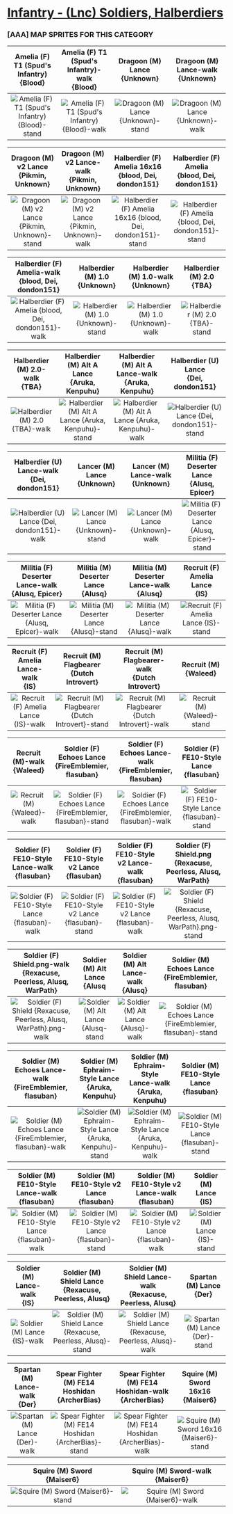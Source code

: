 # [Infantry - (Lnc) Soldiers, Halberdiers](../)

### [AAA] MAP SPRITES FOR THIS CATEGORY


|Amelia (F) T1 (Spud's Infantry) <br> {Blood}|Amelia (F) T1 (Spud's Infantry)-walk <br> {Blood}|Dragoon (M) Lance <br> {Unknown}|Dragoon (M) Lance-walk <br> {Unknown}|
| :---: | :---: | :---: | :---: |
|<img alt="Amelia (F) T1 (Spud's Infantry) {Blood}-stand" src="Amelia (F) T1 (Spud's Infantry) {Blood}-stand.png" />|<img alt="Amelia (F) T1 (Spud's Infantry) {Blood}-walk" src="Amelia (F) T1 (Spud's Infantry) {Blood}-walk.png" />|<img alt="Dragoon (M) Lance {Unknown}-stand" src="Dragoon (M) Lance {Unknown}-stand.png" />|<img alt="Dragoon (M) Lance {Unknown}-walk" src="Dragoon (M) Lance {Unknown}-walk.png" />|


|Dragoon (M) v2 Lance <br> {Pikmin, Unknown}|Dragoon (M) v2 Lance-walk <br> {Pikmin, Unknown}|Halberdier (F) Amelia 16x16 <br> {blood, Dei, dondon151}|Halberdier (F) Amelia <br> {blood, Dei, dondon151}|
| :---: | :---: | :---: | :---: |
|<img alt="Dragoon (M) v2 Lance {Pikmin, Unknown}-stand" src="Dragoon (M) v2 Lance {Pikmin, Unknown}-stand.png" />|<img alt="Dragoon (M) v2 Lance {Pikmin, Unknown}-walk" src="Dragoon (M) v2 Lance {Pikmin, Unknown}-walk.png" />|<img alt="Halberdier (F) Amelia 16x16 {blood, Dei, dondon151}-stand" src="Halberdier (F) Amelia 16x16 {blood, Dei, dondon151}-stand.png" />|<img alt="Halberdier (F) Amelia {blood, Dei, dondon151}-stand" src="Halberdier (F) Amelia {blood, Dei, dondon151}-stand.png" />|


|Halberdier (F) Amelia-walk <br> {blood, Dei, dondon151}|Halberdier (M) 1.0 <br> {Unknown}|Halberdier (M) 1.0-walk <br> {Unknown}|Halberdier (M) 2.0 <br> {TBA}|
| :---: | :---: | :---: | :---: |
|<img alt="Halberdier (F) Amelia {blood, Dei, dondon151}-walk" src="Halberdier (F) Amelia {blood, Dei, dondon151}-walk.png" />|<img alt="Halberdier (M) 1.0 {Unknown}-stand" src="Halberdier (M) 1.0 {Unknown}-stand.png" />|<img alt="Halberdier (M) 1.0 {Unknown}-walk" src="Halberdier (M) 1.0 {Unknown}-walk.png" />|<img alt="Halberdier (M) 2.0 {TBA}-stand" src="Halberdier (M) 2.0 {TBA}-stand.png" />|


|Halberdier (M) 2.0-walk <br> {TBA}|Halberdier (M) Alt A Lance <br> {Aruka, Kenpuhu}|Halberdier (M) Alt A Lance-walk <br> {Aruka, Kenpuhu}|Halberdier (U) Lance <br> {Dei, dondon151}|
| :---: | :---: | :---: | :---: |
|<img alt="Halberdier (M) 2.0 {TBA}-walk" src="Halberdier (M) 2.0 {TBA}-walk.png" />|<img alt="Halberdier (M) Alt A Lance {Aruka, Kenpuhu}-stand" src="Halberdier (M) Alt A Lance {Aruka, Kenpuhu}-stand.png" />|<img alt="Halberdier (M) Alt A Lance {Aruka, Kenpuhu}-walk" src="Halberdier (M) Alt A Lance {Aruka, Kenpuhu}-walk.png" />|<img alt="Halberdier (U) Lance {Dei, dondon151}-stand" src="Halberdier (U) Lance {Dei, dondon151}-stand.png" />|


|Halberdier (U) Lance-walk <br> {Dei, dondon151}|Lancer (M) Lance <br> {Unknown}|Lancer (M) Lance-walk <br> {Unknown}|Militia (F) Deserter Lance <br> {Alusq, Epicer}|
| :---: | :---: | :---: | :---: |
|<img alt="Halberdier (U) Lance {Dei, dondon151}-walk" src="Halberdier (U) Lance {Dei, dondon151}-walk.png" />|<img alt="Lancer (M) Lance {Unknown}-stand" src="Lancer (M) Lance {Unknown}-stand.png" />|<img alt="Lancer (M) Lance {Unknown}-walk" src="Lancer (M) Lance {Unknown}-walk.png" />|<img alt="Militia (F) Deserter Lance {Alusq, Epicer}-stand" src="Militia (F) Deserter Lance {Alusq, Epicer}-stand.png" />|


|Militia (F) Deserter Lance-walk <br> {Alusq, Epicer}|Militia (M) Deserter Lance <br> {Alusq}|Militia (M) Deserter Lance-walk <br> {Alusq}|Recruit (F) Amelia Lance <br> {IS}|
| :---: | :---: | :---: | :---: |
|<img alt="Militia (F) Deserter Lance {Alusq, Epicer}-walk" src="Militia (F) Deserter Lance {Alusq, Epicer}-walk.png" />|<img alt="Militia (M) Deserter Lance {Alusq}-stand" src="Militia (M) Deserter Lance {Alusq}-stand.png" />|<img alt="Militia (M) Deserter Lance {Alusq}-walk" src="Militia (M) Deserter Lance {Alusq}-walk.png" />|<img alt="Recruit (F) Amelia Lance {IS}-stand" src="Recruit (F) Amelia Lance {IS}-stand.png" />|


|Recruit (F) Amelia Lance-walk <br> {IS}|Recruit (M) Flagbearer <br> {Dutch Introvert}|Recruit (M) Flagbearer-walk <br> {Dutch Introvert}|Recruit (M) <br> {Waleed}|
| :---: | :---: | :---: | :---: |
|<img alt="Recruit (F) Amelia Lance {IS}-walk" src="Recruit (F) Amelia Lance {IS}-walk.png" />|<img alt="Recruit (M) Flagbearer {Dutch Introvert}-stand" src="Recruit (M) Flagbearer {Dutch Introvert}-stand.png" />|<img alt="Recruit (M) Flagbearer {Dutch Introvert}-walk" src="Recruit (M) Flagbearer {Dutch Introvert}-walk.png" />|<img alt="Recruit (M) {Waleed}-stand" src="Recruit (M) {Waleed}-stand.png" />|


|Recruit (M)-walk <br> {Waleed}|Soldier (F) Echoes Lance <br> {FireEmblemier, flasuban}|Soldier (F) Echoes Lance-walk <br> {FireEmblemier, flasuban}|Soldier (F) FE10-Style Lance <br> {flasuban}|
| :---: | :---: | :---: | :---: |
|<img alt="Recruit (M) {Waleed}-walk" src="Recruit (M) {Waleed}-walk.png" />|<img alt="Soldier (F) Echoes Lance {FireEmblemier, flasuban}-stand" src="Soldier (F) Echoes Lance {FireEmblemier, flasuban}-stand.png" />|<img alt="Soldier (F) Echoes Lance {FireEmblemier, flasuban}-walk" src="Soldier (F) Echoes Lance {FireEmblemier, flasuban}-walk.png" />|<img alt="Soldier (F) FE10-Style Lance {flasuban}-stand" src="Soldier (F) FE10-Style Lance {flasuban}-stand.png" />|


|Soldier (F) FE10-Style Lance-walk <br> {flasuban}|Soldier (F) FE10-Style v2 Lance <br> {flasuban}|Soldier (F) FE10-Style v2 Lance-walk <br> {flasuban}|Soldier (F) Shield.png <br> {Rexacuse, Peerless, Alusq, WarPath}|
| :---: | :---: | :---: | :---: |
|<img alt="Soldier (F) FE10-Style Lance {flasuban}-walk" src="Soldier (F) FE10-Style Lance {flasuban}-walk.png" />|<img alt="Soldier (F) FE10-Style v2 Lance {flasuban}-stand" src="Soldier (F) FE10-Style v2 Lance {flasuban}-stand.png" />|<img alt="Soldier (F) FE10-Style v2 Lance {flasuban}-walk" src="Soldier (F) FE10-Style v2 Lance {flasuban}-walk.png" />|<img alt="Soldier (F) Shield {Rexacuse, Peerless, Alusq, WarPath}.png-stand" src="Soldier (F) Shield {Rexacuse, Peerless, Alusq, WarPath}.png-stand.png" />|


|Soldier (F) Shield.png-walk <br> {Rexacuse, Peerless, Alusq, WarPath}|Soldier (M) Alt Lance {Alusq <br> |Soldier (M) Alt Lance-walk <br> {Alusq}|Soldier (M) Echoes Lance <br> {FireEmblemier, flasuban}|
| :---: | :---: | :---: | :---: |
|<img alt="Soldier (F) Shield {Rexacuse, Peerless, Alusq, WarPath}.png-walk" src="Soldier (F) Shield {Rexacuse, Peerless, Alusq, WarPath}.png-walk.png" />|<img alt="Soldier (M) Alt Lance {Alusq-stand" src="Soldier (M) Alt Lance {Alusq-stand.png" />|<img alt="Soldier (M) Alt Lance {Alusq}-walk" src="Soldier (M) Alt Lance {Alusq}-walk.png" />|<img alt="Soldier (M) Echoes Lance {FireEmblemier, flasuban}-stand" src="Soldier (M) Echoes Lance {FireEmblemier, flasuban}-stand.png" />|


|Soldier (M) Echoes Lance-walk <br> {FireEmblemier, flasuban}|Soldier (M) Ephraim-Style Lance <br> {Aruka, Kenpuhu}|Soldier (M) Ephraim-Style Lance-walk <br> {Aruka, Kenpuhu}|Soldier (M) FE10-Style Lance <br> {flasuban}|
| :---: | :---: | :---: | :---: |
|<img alt="Soldier (M) Echoes Lance {FireEmblemier, flasuban}-walk" src="Soldier (M) Echoes Lance {FireEmblemier, flasuban}-walk.png" />|<img alt="Soldier (M) Ephraim-Style Lance {Aruka, Kenpuhu}-stand" src="Soldier (M) Ephraim-Style Lance {Aruka, Kenpuhu}-stand.png" />|<img alt="Soldier (M) Ephraim-Style Lance {Aruka, Kenpuhu}-walk" src="Soldier (M) Ephraim-Style Lance {Aruka, Kenpuhu}-walk.png" />|<img alt="Soldier (M) FE10-Style Lance {flasuban}-stand" src="Soldier (M) FE10-Style Lance {flasuban}-stand.png" />|


|Soldier (M) FE10-Style Lance-walk <br> {flasuban}|Soldier (M) FE10-Style v2 Lance <br> {flasuban}|Soldier (M) FE10-Style v2 Lance-walk <br> {flasuban}|Soldier (M) Lance <br> {IS}|
| :---: | :---: | :---: | :---: |
|<img alt="Soldier (M) FE10-Style Lance {flasuban}-walk" src="Soldier (M) FE10-Style Lance {flasuban}-walk.png" />|<img alt="Soldier (M) FE10-Style v2 Lance {flasuban}-stand" src="Soldier (M) FE10-Style v2 Lance {flasuban}-stand.png" />|<img alt="Soldier (M) FE10-Style v2 Lance {flasuban}-walk" src="Soldier (M) FE10-Style v2 Lance {flasuban}-walk.png" />|<img alt="Soldier (M) Lance {IS}-stand" src="Soldier (M) Lance {IS}-stand.png" />|


|Soldier (M) Lance-walk <br> {IS}|Soldier (M) Shield Lance <br> {Rexacuse, Peerless, Alusq}|Soldier (M) Shield Lance-walk <br> {Rexacuse, Peerless, Alusq}|Spartan (M) Lance <br> {Der}|
| :---: | :---: | :---: | :---: |
|<img alt="Soldier (M) Lance {IS}-walk" src="Soldier (M) Lance {IS}-walk.png" />|<img alt="Soldier (M) Shield Lance {Rexacuse, Peerless, Alusq}-stand" src="Soldier (M) Shield Lance {Rexacuse, Peerless, Alusq}-stand.png" />|<img alt="Soldier (M) Shield Lance {Rexacuse, Peerless, Alusq}-walk" src="Soldier (M) Shield Lance {Rexacuse, Peerless, Alusq}-walk.png" />|<img alt="Spartan (M) Lance {Der}-stand" src="Spartan (M) Lance {Der}-stand.png" />|


|Spartan (M) Lance-walk <br> {Der}|Spear Fighter (M) FE14 Hoshidan <br> {ArcherBias}|Spear Fighter (M) FE14 Hoshidan-walk <br> {ArcherBias}|Squire (M) Sword 16x16 <br> {Maiser6}|
| :---: | :---: | :---: | :---: |
|<img alt="Spartan (M) Lance {Der}-walk" src="Spartan (M) Lance {Der}-walk.png" />|<img alt="Spear Fighter (M) FE14 Hoshidan {ArcherBias}-stand" src="Spear Fighter (M) FE14 Hoshidan {ArcherBias}-stand.png" />|<img alt="Spear Fighter (M) FE14 Hoshidan {ArcherBias}-walk" src="Spear Fighter (M) FE14 Hoshidan {ArcherBias}-walk.png" />|<img alt="Squire (M) Sword 16x16 {Maiser6}-stand" src="Squire (M) Sword 16x16 {Maiser6}-stand.png" />|


|Squire (M) Sword <br> {Maiser6}|Squire (M) Sword-walk <br> {Maiser6}|
| :---: | :---: |
|<img alt="Squire (M) Sword {Maiser6}-stand" src="Squire (M) Sword {Maiser6}-stand.png" />|<img alt="Squire (M) Sword {Maiser6}-walk" src="Squire (M) Sword {Maiser6}-walk.png" />|


